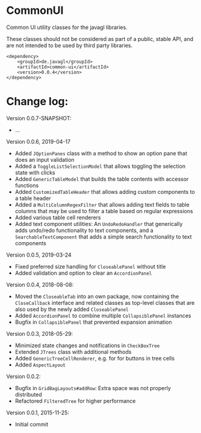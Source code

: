 # CommonUI

Common UI utility classes for the javagl libraries.

These classes should not be considered as part of a public, stable API, 
and are not intended to be used by third party libraries.

    <dependency>
        <groupId>de.javagl</groupId>
        <artifactId>common-ui</artifactId>
        <version>0.0.4</version>
    </dependency>


# Change log:

Version 0.0.7-SNAPSHOT:

* ...

Version 0.0.6, 2019-04-17

* Added `JOptionPanes` class with a method to show an option pane that does 
  an input validation
* Added a `ToggleListSelectionModel` that allows toggling the selection
  state with clicks
* Added `GenericTableModel` that builds the table contents with accessor
  functions
* Added `CustomizedTableHeader` that allows adding custom components to
  a table header
* Added a `MultiColumnRegexFilter` that allows adding text fields to
  table columns that may be used to filter a table based on regular expressions
* Added various table cell renderers
* Added text component utilities: An `UndoRedoHandler` that generically adds
  undo/redo functionality to text components, and a `SearchableTextComponent`
  that adds a simple search functionality to text components  
  
Version 0.0.5, 2019-03-24

* Fixed preferred size handling for `CloseablePanel` without title
* Added validation and option to clear an `AccordionPanel`

Version 0.0.4, 2018-08-08:

* Moved the `CloseableTab` into an own package, now containing the 
  `CloseCallback` interface and related classes as top-level classes
  that are also used by the newly added `CloseablePanel`
* Added `AccordionPanel` to combine multiple `CollapsiblePanel` instances
* Bugfix in `CollapsiblePanel` that prevented expansion animation

Version 0.0.3, 2018-05-29:

* Minimized state changes and notifications in `CheckBoxTree`
* Extended `JTrees` class with additional methods
* Added `GenericTreeCellRenderer`, e.g. for for buttons in tree cells
* Added `AspectLayout`

Version 0.0.2:

* Bugfix in `GridBagLayouts#addRow`: Extra space was not properly distributed
* Refactored `FilteredTree` for higher performance

     
Version 0.0.1, 2015-11-25:

* Initial commit
